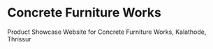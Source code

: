 # Concrete Furniture Works

Product Showcase Website for Concrete Furniture Works, Kalathode, Thrissur

